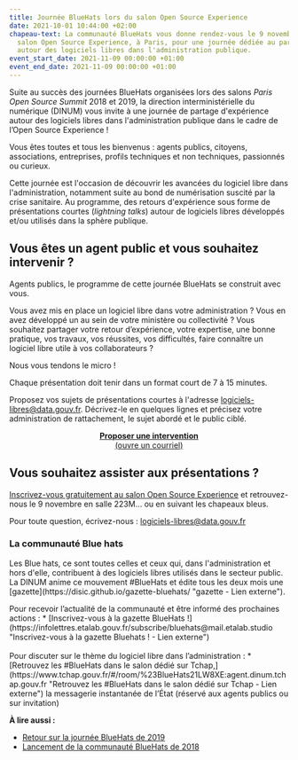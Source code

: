 ```yaml
---
title: Journée BlueHats lors du salon Open Source Experience
date: 2021-10-01 10:44:00 +02:00
chapeau-text: La communauté BlueHats vous donne rendez-vous le 9 novembre 2021 au
  salon Open Source Experience, à Paris, pour une journée dédiée au partage d'expérience
  autour des logiciels libres dans l'administration publique.
event_start_date: 2021-11-09 00:00:00 +01:00
event_end_date: 2021-11-09 00:00:00 +01:00
---
```


Suite au succès des journées BlueHats organisées lors des salons *Paris Open Source Summit* 2018 et 2019, la direction interministérielle du numérique (DINUM) vous invite à une journée de partage d'expérience autour des logiciels libres dans l'administration publique dans le cadre de l’Open Source Experience !

Vous êtes toutes et tous les bienvenus : agents publics, citoyens, associations, entreprises, profils techniques et non techniques, passionnés ou curieux.

Cette journée est l'occasion de découvrir les avancées du logiciel libre dans l'administration, notamment suite au bond de numérisation suscité par la crise sanitaire. Au programme, des retours d'expérience sous forme de présentations courtes (*lightning talks*) autour de logiciels libres développés et/ou utilisés dans la sphère publique.

## Vous êtes un agent public et vous souhaitez intervenir ?

Agents publics, le programme de cette journée BlueHats se construit avec vous.

Vous avez mis en place un logiciel libre dans votre administration ? Vous en avez développé un au sein de votre ministère ou collectivité ? Vous souhaitez partager votre retour d’expérience, votre expertise, une bonne pratique, vos travaux, vos réussites, vos difficultés, faire connaître un logiciel libre utile à vos collaborateurs ?

Nous vous tendons le micro !

Chaque présentation doit tenir dans un format court de 7 à 15 minutes.

Proposez vos sujets de présentations courtes à l'adresse [logiciels-libres@data.gouv.fr](mailto:logiciels-libres@data.gouv.fr). Décrivez-le en quelques lignes et précisez votre administration de rattachement, le sujet abordé et le public ciblé.

<div align="center"  style="margin-bottom: 20px"><a href="mailto:logiciels-libres@data.gouv.fr"><b>Proposer une intervention</b> <br>(ouvre un courriel)</a></div>

## **Vous souhaitez assister aux présentations ?**

[Inscrivez-vous gratuitement au salon Open Source Experience](https://www.opensource-experience.com/ "Inscrivez-vous gratuitement au salon Open Source Experience - Lien externe") et retrouvez-nous le 9 novembre en salle 223M… ou en suivant les chapeaux bleus.

Pour toute question, écrivez-nous : [logiciels-libres@data.gouv.fr](mailto:logiciels-libres@data.gouv.fr)


<div class="noir encadre"><h3>La communauté Blue hats</h3>
<p>Les Blue hats, ce sont toutes celles et ceux qui, dans l'administration et hors d'elle, contribuent à des logiciels libres utilisés dans le secteur public. La DINUM anime ce mouvement #BlueHats et édite tous les deux mois une [gazette](https://disic.github.io/gazette-bluehats/ "gazette - Lien externe").</p>

<p>Pour recevoir l’actualité de la communauté et être informé des prochaines actions :
* [Inscrivez-vous à la gazette BlueHats !](https://infolettres.etalab.gouv.fr/subscribe/bluehats@mail.etalab.studio "Inscrivez-vous à la gazette Bluehats ! - Lien externe")
<br>
<br>Pour discuter sur le thème du logiciel libre dans l’administration :
* [Retrouvez les #BlueHats dans le salon dédié sur Tchap,](https://www.tchap.gouv.fr/#/room/%23BlueHats21LW8XE:agent.dinum.tchap.gouv.fr "Retrouvez les #BlueHats dans le salon dédié sur Tchap - Lien externe") la messagerie instantanée de l’État (réservé aux agents publics ou sur invitation)</p></div>

**À lire aussi :**
* [Retour sur la journée BlueHats de 2019](https://www.numerique.gouv.fr/agenda/journee-bluehats-dinum-paris-open-source-summit-2019/)
* [Lancement de la communauté BlueHats de 2018](https://www.numerique.gouv.fr/actualites/la-communaute-blue-hats-hackers-dinteret-general-est-lancee-rejoignez-nous/)
